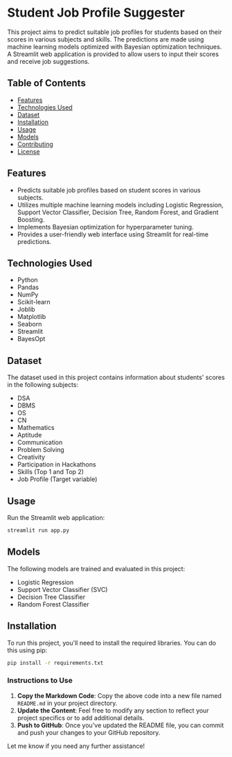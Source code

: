# Student Job Profile Suggester

This project aims to predict suitable job profiles for students based on their scores in various subjects and skills. The predictions are made using machine learning models optimized with Bayesian optimization techniques. A Streamlit web application is provided to allow users to input their scores and receive job suggestions.

## Table of Contents
- [Features](#features)
- [Technologies Used](#technologies-used)
- [Dataset](#dataset)
- [Installation](#installation)
- [Usage](#usage)
- [Models](#models)
- [Contributing](#contributing)
- [License](#license)

## Features
- Predicts suitable job profiles based on student scores in various subjects.
- Utilizes multiple machine learning models including Logistic Regression, Support Vector Classifier, Decision Tree, Random Forest, and Gradient Boosting.
- Implements Bayesian optimization for hyperparameter tuning.
- Provides a user-friendly web interface using Streamlit for real-time predictions.

## Technologies Used
- Python
- Pandas
- NumPy
- Scikit-learn
- Joblib
- Matplotlib
- Seaborn
- Streamlit
- BayesOpt

## Dataset
The dataset used in this project contains information about students' scores in the following subjects:
- DSA
- DBMS
- OS
- CN
- Mathematics
- Aptitude
- Communication
- Problem Solving
- Creativity
- Participation in Hackathons
- Skills (Top 1 and Top 2)
- Job Profile (Target variable)

## Usage
Run the Streamlit web application:
```bash
streamlit run app.py
```

## Models
The following models are trained and evaluated in this project:
- Logistic Regression
- Support Vector Classifier (SVC)
- Decision Tree Classifier
- Random Forest Classifier


## Installation
To run this project, you'll need to install the required libraries. You can do this using pip:

```bash
pip install -r requirements.txt
```

### Instructions to Use
1. **Copy the Markdown Code**: Copy the above code into a new file named `README.md` in your project directory.
2. **Update the Content**: Feel free to modify any section to reflect your project specifics or to add additional details.
3. **Push to GitHub**: Once you've updated the README file, you can commit and push your changes to your GitHub repository.

Let me know if you need any further assistance!
